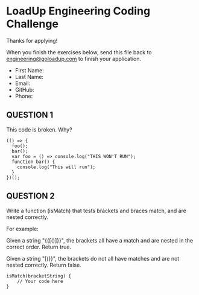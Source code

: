 # LoadUp Engineering Coding Challenge

Thanks for applying! 

When you finish the exercises below, send this file back to engineering@goloadup.com to finish your application.

 * First Name:
 * Last Name:
 * Email:
 * GitHub:
 * Phone:

## QUESTION 1

This code is broken. Why?

```
(() => {
  foo();
  bar();
  var foo = () => console.log("THIS WON'T RUN");
  function bar() {
    console.log("This will run");
  }
})();
```

## QUESTION 2

Write a function (isMatch) that tests brackets and braces match, and are nested correctly.

For example:
 
Given a string "{{[()]}}", the brackets all have a match and are nested in the correct order. Return true.

Given a string "[(}}", the brackets do not all have matches and are not nested correctly. Return false.

```
isMatch(bracketString) {
	// Your code here
}
```




